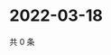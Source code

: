 # 2022-03-18

共 0 条

<!-- BEGIN WEIBO -->
<!-- 最后更新时间 Fri Mar 18 2022 23:15:19 GMT+0800 (China Standard Time) -->

<!-- END WEIBO -->
